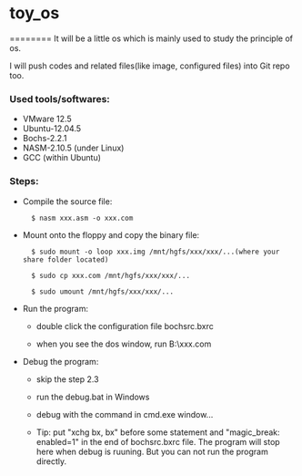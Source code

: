 # toy_os
========
It will be a little os which is mainly used to study the principle of os.

I will push codes and related files(like image, configured files) into Git repo too.

### Used tools/softwares:
- VMware 12.5
- Ubuntu-12.04.5
- Bochs-2.2.1
- NASM-2.10.5 (under Linux)
- GCC (within Ubuntu)
    
### Steps:
- Compile the source file:

		$ nasm xxx.asm -o xxx.com
	
- Mount onto the floppy and copy the binary file:

		$ sudo mount -o loop xxx.img /mnt/hgfs/xxx/xxx/...(where your share folder located)
	
		$ sudo cp xxx.com /mnt/hgfs/xxx/xxx/...
	
		$ sudo umount /mnt/hgfs/xxx/xxx/...
	
- Run the program:

	* double click the configuration file bochsrc.bxrc
	
	* when you see the dos window, run B:\xxx.com
	
- Debug the program:

	* skip the step 2.3
	
	* run the debug.bat in Windows
	
	* debug with the command in cmd.exe window...
	
	* Tip: put "xchg  bx, bx" before some statement and "magic_break: enabled=1" in the end of bochsrc.bxrc file. The program will stop here when debug is ruuning. But you can not run the program directly.
